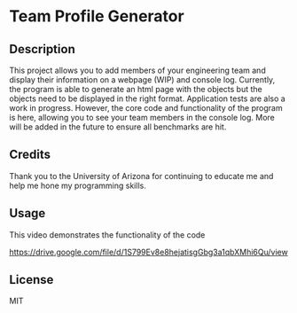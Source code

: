 # Team Profile Generator

## Description

This project allows you to add members of your engineering team and display their information on a webpage (WIP) and console log. Currently, the program is able to generate an html page with the objects but the objects need to be displayed in the right format. Application tests are also a work in progress. However, the core code and functionality of the program is here, allowing you to see your team members in the console log. More will be added in the future to ensure all benchmarks are hit. 

## Credits

Thank you to the University of Arizona for continuing to educate me and help me hone my programming skills. 

## Usage

This video demonstrates the functionality of the code

https://drive.google.com/file/d/1S799Ev8e8hejatisgGbg3a1qbXMhi6Qu/view

## License

MIT